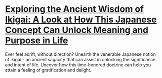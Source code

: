 
# [Exploring the Ancient Wisdom of Ikigai: A Look at How This Japanese Concept Can Unlock Meaning and Purpose in Life](https://www.mindhaste.com/t/ikigai/exploring-the-ancient-wisdom-of-ikigai-a-look-at-how-this-japanese-concept-can-unlock-meaning-and-purpose-in-life-492)

Ever feel adrift, without direction? Unearth the venerable Japanese notion of ikigai - an ancient sagacity that can assist in unlocking the significance and intent of life. Uncover how this time-honored doctrine can help you attain a feeling of gratification and delight.
    